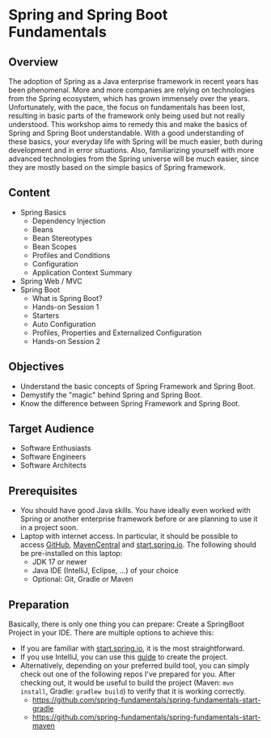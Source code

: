 # Spring and Spring Boot Fundamentals

## Overview

The adoption of Spring as a Java enterprise framework in recent years has been phenomenal. 
More and more companies are relying on technologies from the Spring ecosystem, which has grown 
immensely over the years. Unfortunately, with the pace, the focus on fundamentals has been lost,
resulting in basic parts of the framework only being used but not really understood. This 
workshop aims to remedy this and make the basics of Spring and Spring Boot understandable. 
With a good understanding of these basics, your everyday life with Spring will be much easier, 
both during development and in error situations. Also, familiarizing yourself with more advanced
technologies from the Spring universe will be much easier, since they are mostly based on the 
simple basics of Spring framework.

## Content

- Spring Basics
  - Dependency Injection 
  - Beans 
  - Bean Stereotypes 
  - Bean Scopes 
  - Profiles and Conditions 
  - Configuration 
  - Application Context Summary 
- Spring Web / MVC 
- Spring Boot 
  - What is Spring Boot? 
  - Hands-on Session 1 
  - Starters 
  - Auto Configuration 
  - Profiles, Properties and Externalized Configuration 
  - Hands-on Session 2


## Objectives

- Understand the basic concepts of Spring Framework and Spring Boot.
- Demystify the "magic" behind Spring and Spring Boot.
- Know the difference between Spring Framework and Spring Boot.

## Target Audience

- Software Enthusiasts
- Software Engineers
- Software Architects

## Prerequisites

- You should have good Java skills. You have ideally even worked with Spring or another enterprise framework before or are planning to use it in a project soon.
- Laptop with internet access. In particular, it should be possible to access [GitHub](https://github.com),
  [MavenCentral](https://repo1.maven.org/maven2/) and [start.spring.io](https://start.spring.io). The following should be pre-installed on this laptop:
  - JDK 17 or newer
  - Java IDE (IntelliJ, Eclipse, ...) of your choice 
  - Optional: Git, Gradle or Maven

## Preparation

Basically, there is only one thing you can prepare: Create a SpringBoot Project in your IDE.
There are multiple options to achieve this:
- If you are familiar with [start.spring.io](https://start.spring.io), it is the most straightforward.
- If you use IntelliJ, you can use this [guide](https://www.jetbrains.com/help/idea/spring-boot.html) to create the project.
- Alternatively, depending on your preferred build tool, you can simply check out one of the following repos I've prepared for you. After checking out, it would be useful to build the project (Maven: `mvn install`, Gradle: `gradlew build`) to verify that it is working correctly.
  - https://github.com/spring-fundamentals/spring-fundamentals-start-gradle
  - https://github.com/spring-fundamentals/spring-fundamentals-start-maven


